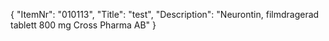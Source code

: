 {
  "ItemNr": "010113",
  "Title": "test",
  "Description": "Neurontin, filmdragerad tablett 800 mg Cross Pharma AB"
}